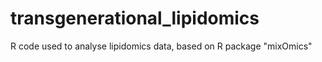 # transgenerational_lipidomics
R code used to analyse lipidomics data, based on R package "mixOmics"
